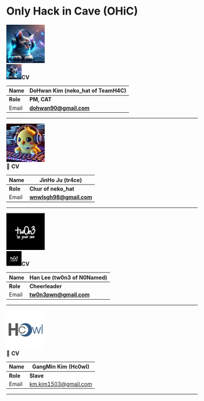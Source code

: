 # Only Hack in Cave (OHiC)

<img src="assets/neko_hat.png" width="20%" />

<aside>
<img src="assets/neko_hat.png" alt="assets/neko_hat.png" width="40px" /><b>CV</b>

| **Name** | **DoHwan Kim (neko_hat of TeamH4C)** |
| --- | --- |
| **Role** | **PM, CAT** |
| Email | **dohwan90@gmail.com** |
</aside>

---

<img src="assets/tr4ce.jpg" width="20%" />

<aside>
🐤 <b>CV</b>

| **Name** | **JinHo Ju (tr4ce)** |
| --- | --- |
| **Role** | **Chur of neko_hat** |
| Email | **wnwlsgh98@gmail.com** |
</aside>

---

<img src="assets/tw0n3.png" width="20%" />

<aside>
<img src="assets/tw0n3.png"  alt="assets/tw0n3.png" width="40px" /><b>CV</b>

| **Name** | **Han Lee (tw0n3 of N0Named)** |
| --- | --- |
| **Role** | **Cheerleader** |
| Email | **tw0n3pwn@gmail.com** |
</aside>

---

<img src="assets/Hc0wl.png" width="20%" />

<aside>
🙂 <b>CV</b>

| **Name** | **GangMin Kim (Hc0wl)** |
| --- | --- |
| **Role** | **Slave** |
| Email | [km.kim1503@gmail.com](mailto:km.kim1503@gmail.com) |
</aside>

---
